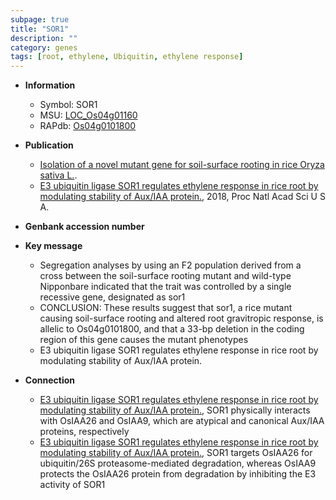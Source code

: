```yaml
---
subpage: true
title: "SOR1"
description: ""
category: genes
tags: [root, ethylene, Ubiquitin, ethylene response]
---
```


* **Information**  
    + Symbol: SOR1  
    + MSU: [LOC_Os04g01160](http://rice.plantbiology.msu.edu/cgi-bin/ORF_infopage.cgi?orf=LOC_Os04g01160)  
    + RAPdb: [Os04g0101800](http://rapdb.dna.affrc.go.jp/viewer/gbrowse_details/irgsp1?name=Os04g0101800)  

* **Publication**  
    + [Isolation of a novel mutant gene for soil-surface rooting in rice Oryza sativa L.](N+Y).
    + [E3 ubiquitin ligase SOR1 regulates ethylene response in rice root by modulating stability of Aux/IAA protein.](http://www.ncbi.nlm.nih.gov/pubmed?term=E3+ubiquitin+ligase+SOR1+regulates+ethylene+response+in+rice+root+by+modulating+stability+of+Aux/IAA+protein.%5BTitle%5D), 2018, Proc Natl Acad Sci U S A.

* **Genbank accession number**  

* **Key message**  
    + Segregation analyses by using an F2 population derived from a cross between the soil-surface rooting mutant and wild-type Nipponbare indicated that the trait was controlled by a single recessive gene, designated as sor1
    + CONCLUSION: These results suggest that sor1, a rice mutant causing soil-surface rooting and altered root gravitropic response, is allelic to Os04g0101800, and that a 33-bp deletion in the coding region of this gene causes the mutant phenotypes
    + E3 ubiquitin ligase SOR1 regulates ethylene response in rice root by modulating stability of Aux/IAA protein.

* **Connection**  
    + [E3 ubiquitin ligase SOR1 regulates ethylene response in rice root by modulating stability of Aux/IAA protein.](http://www.ncbi.nlm.nih.gov/pubmed?term=E3+ubiquitin+ligase+SOR1+regulates+ethylene+response+in+rice+root+by+modulating+stability+of+Aux/IAA+protein.%5BTitle%5D),  SOR1 physically interacts with OsIAA26 and OsIAA9, which are atypical and canonical Aux/IAA proteins, respectively
    + [E3 ubiquitin ligase SOR1 regulates ethylene response in rice root by modulating stability of Aux/IAA protein.](http://www.ncbi.nlm.nih.gov/pubmed?term=E3+ubiquitin+ligase+SOR1+regulates+ethylene+response+in+rice+root+by+modulating+stability+of+Aux/IAA+protein.%5BTitle%5D),  SOR1 targets OsIAA26 for ubiquitin/26S proteasome-mediated degradation, whereas OsIAA9 protects the OsIAA26 protein from degradation by inhibiting the E3 activity of SOR1



